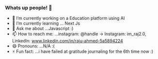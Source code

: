 ### Whats up people! 👋

- 🔭 I’m currently working on a Education platform using AI
- 🌱 I’m currently learning ... Next Js
- 💬 Ask me about ...Javascript :)
- 📫 How to reach me: ...instagram: @handle → Instagram: im_raj2.0, LinkedIn: www.linkedin.com/in/raju-ahmed-5a5894224
- 😄 Pronouns: ...N/A :(
- ⚡ Fun fact: ...i have failed at gratitude journaling for the 6th time now :)
